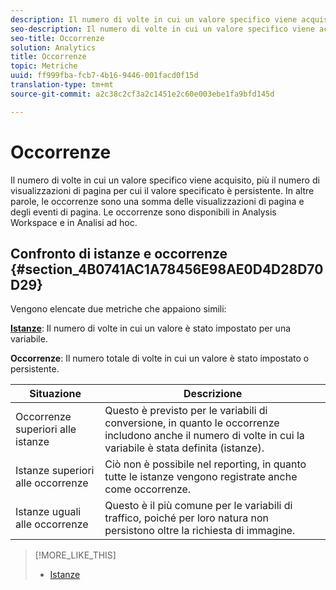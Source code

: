 ```yaml
---
description: Il numero di volte in cui un valore specifico viene acquisito, più il numero di visualizzazioni di pagina per cui il valore specificato è persistente. In altre parole, le occorrenze sono una somma delle visualizzazioni di pagina e degli eventi di pagina. Le occorrenze sono disponibili in Analysis Workspace e in Analisi ad hoc.
seo-description: Il numero di volte in cui un valore specifico viene acquisito, più il numero di visualizzazioni di pagina per cui il valore specificato è persistente. In altre parole, le occorrenze sono una somma delle visualizzazioni di pagina e degli eventi di pagina. Le occorrenze sono disponibili in Analysis Workspace e in Analisi ad hoc.
seo-title: Occorrenze
solution: Analytics
title: Occorrenze
topic: Metriche
uuid: ff999fba-fcb7-4b16-9446-001facd0f15d
translation-type: tm+mt
source-git-commit: a2c38c2cf3a2c1451e2c60e003ebe1fa9bfd145d

---
```



# Occorrenze

Il numero di volte in cui un valore specifico viene acquisito, più il numero di visualizzazioni di pagina per cui il valore specificato è persistente. In altre parole, le occorrenze sono una somma delle visualizzazioni di pagina e degli eventi di pagina. Le occorrenze sono disponibili in Analysis Workspace e in Analisi ad hoc.

## Confronto di istanze e occorrenze {#section_4B0741AC1A78456E98AE0D4D28D70D29}

Vengono elencate due metriche che appaiono simili:

**[Istanze](../../../components/c-variables/c-metrics/metrics-instance.md#concept_E3D0FEC81E1F4987B39CC467F19FFCFF)**: Il numero di volte in cui un valore è stato impostato per una variabile.

**Occorrenze**: Il numero totale di volte in cui un valore è stato impostato o persistente.

| Situazione | Descrizione |
|---|---|
| Occorrenze superiori alle istanze | Questo è previsto per le variabili di conversione, in quanto le occorrenze includono anche il numero di volte in cui la variabile è stata definita (istanze). |
| Istanze superiori alle occorrenze | Ciò non è possibile nel reporting, in quanto tutte le istanze vengono registrate anche come occorrenze. |
| Istanze uguali alle occorrenze | Questo è il più comune per le variabili di traffico, poiché per loro natura non persistono oltre la richiesta di immagine. |

>[!MORE_LIKE_THIS]
>
>* [Istanze](/help/components/c-variables/c-metrics/metrics-instance.md)

